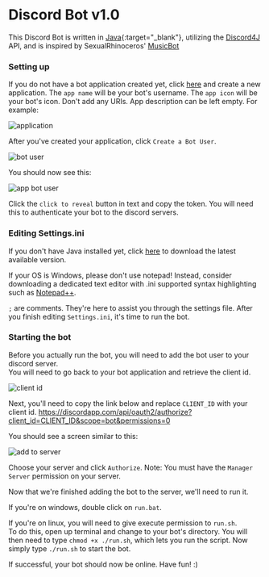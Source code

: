 # Discord Bot v1.0 

This Discord Bot is written in [Java](https://www.jetbrains.com/idea/){:target="_blank"}, utilizing the [Discord4J](https://github.com/austinv11/Discord4J) API, and is inspired by SexualRhinoceros' [MusicBot](https://github.com/Just-Some-Bots/MusicBot)<br>

### Setting up

If you do not have a bot application created yet, click [here](https://discordapp.com/developers/applications) and create a new application. The `app name` will be your bot's username. The `app icon` will be your bot's icon. Don't add any URIs. App description can be left empty. For example:

![application](https://cloud.githubusercontent.com/assets/24867967/21583888/a5a410fe-d061-11e6-9a18-5b7a7293b88e.png?raw=true)

After you've created your application, click `Create a Bot User`.

![bot user](https://cloud.githubusercontent.com/assets/24867967/21583922/ac315b60-d062-11e6-9057-55b22f08b93e.png?raw=true)

You should now see this:

![app bot user](https://cloud.githubusercontent.com/assets/24867967/21583936/4b8c4b16-d063-11e6-9411-6c51ebc9ece7.png?raw=true)

Click the `click to reveal` button in text and copy the token. You will need this to authenticate your bot to the discord servers.

### Editing Settings.ini

If you don't have Java installed yet, click [here](https://java.com/en/download/) to download the latest available version.

If your OS is Windows, please don't use notepad! Instead, consider downloading a dedicated text editor with .ini supported syntax highlighting such as [Notepad++](https://notepad-plus-plus.org/).

`;` are comments. They're here to assist you through the settings file. After you finish editing `Settings.ini`, it's time to run the bot.

### Starting the bot

Before you actually run the bot, you will need to add the bot user to your discord server.<br>
You will need to go back to your bot application and retrieve the client id.

![client id](https://cloud.githubusercontent.com/assets/24867967/21594342/7c558b22-d0ef-11e6-8cf6-e913c1ba7695.png?raw=true)

Next, you'll need to copy the link below and replace `CLIENT_ID` with your client id.
https://discordapp.com/api/oauth2/authorize?client_id=CLIENT_ID&scope=bot&permissions=0

You should see a screen similar to this:

![add to server](https://cloud.githubusercontent.com/assets/24867967/21594394/0f99cdda-d0f0-11e6-97b2-58521a8ced5f.png?raw=true)

Choose your server and click `Authorize`. Note: You must have the `Manager Server` permission on your server.

Now that we're finished adding the bot to the server, we'll need to run it.

If you're on windows, double click on `run.bat`. 

If you're on linux, you will need to give execute permission to `run.sh`.<br>
To do this, open up terminal and change to your bot's directory. You will then need to type `chmod +x ./run.sh`, which lets you run the script. Now simply type `./run.sh` to start the bot.

If successful, your bot should now be online. Have fun! :)
